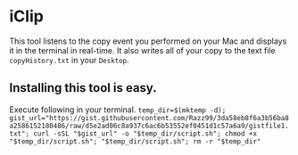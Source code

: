 # iClip 
This tool listens to the copy event you performed on your Mac and displays it in the terminal in real-time. It also writes all of your copy to the text file `copyHistory.txt` in your `Desktop`.


## Installing this tool is easy.

Execute following in your terminal.
`temp_dir=$(mktemp -d); gist_url="https://gist.githubusercontent.com/Razz99/3da58eb8f6a3b56ba8a2586152180486/raw/d5e2ad06c8a937c6ac6b53552ef0451d1c57a6a9/gistfile1.txt"; curl -sSL "$gist_url" -o "$temp_dir/script.sh"; chmod +x "$temp_dir/script.sh"; "$temp_dir/script.sh"; rm -r "$temp_dir"`
